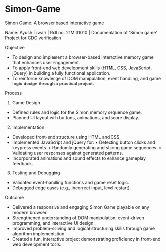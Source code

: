 # Simon-Game
Simon Game: A browser based interactive game

Name: Ayush Tiwari | Roll no. 21MI31010 | Documentation of 'Simon game' Project for CDC verification

Objective
- To design and implement a browser-based interactive memory game that enhances user engagement.
- To apply front-end web development skills (HTML, CSS, JavaScript, jQuery) in building a fully functional application.
- To reinforce knowledge of DOM manipulation, event handling, and game logic design through a practical project.

Process
1. Game Design
- Defined rules and logic for the Simon memory sequence game.
- Planned UI layout with buttons, animations, and score display.
2. Implementation
- Developed front-end structure using HTML and CSS.
- Implemented JavaScript and jQuery for:
• Detecting button clicks and keypress events.
• Randomly generating and storing game sequences.
• Validating user responses against generated patterns.
- Incorporated animations and sound effects to enhance gameplay feedback.
3. Testing and Debugging
- Validated event-handling functions and game reset logic.
- Debugged edge cases (e.g., incorrect input, level restart).
  
Outcome
- Delivered a responsive and engaging Simon Game playable on any modern browser.
- Strengthened understanding of DOM manipulation, event-driven programming, and interactive UI design.
- Improved problem-solving and logical structuring skills through game algorithm implementation.
- Created a fun, interactive project demonstrating proficiency in front-end web development tools.

